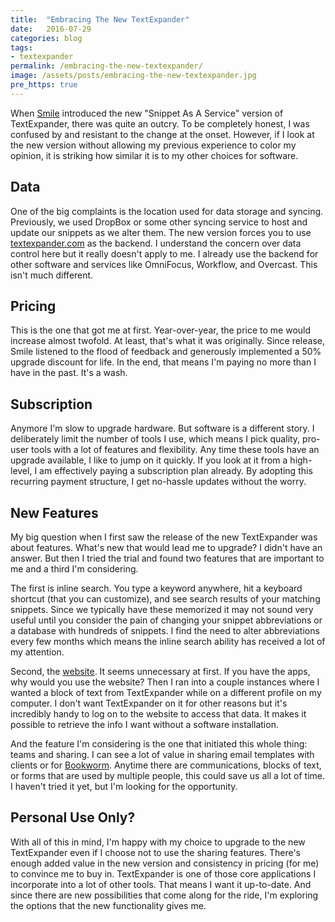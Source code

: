```yaml
---
title:  "Embracing The New TextExpander"
date:   2016-07-29
categories: blog
tags:
- textexpander
permalink: /embracing-the-new-textexpander/
image: /assets/posts/embracing-the-new-textexpander.jpg
pre_https: true
---
```

When [Smile](https://smilesoftware.com/) introduced the new "Snippet As A Service" version of TextExpander, there was quite an outcry. To be completely honest, I was confused by and resistant to the change at the onset. However, if I look at the new version without allowing my previous experience to color my opinion, it is striking how similar it is to my other choices for software.
<!--more-->

## Data

One of the big complaints is the location used for data storage and syncing. Previously, we used DropBox or some other syncing service to host and update our snippets as we alter them. The new version forces you to use [textexpander.com](//smile.7eer.net/c/298450/277331/2936) as the backend. I understand the concern over data control here but it really doesn't apply to me. I already use the backend for other software and services like OmniFocus, Workflow, and Overcast. This isn't much different.

## Pricing

This is the one that got me at first. Year-over-year, the price to me would increase almost twofold. At least, that's what it was originally. Since release, Smile listened to the flood of feedback and generously implemented a 50% upgrade discount for life. In the end, that means I'm paying no more than I have in the past. It's a wash.

## Subscription

Anymore I'm slow to upgrade hardware. But software is a different story. I deliberately limit the number of tools I use, which means I pick quality, pro-user tools with a lot of features and flexibility. Any time these tools have an upgrade available, I like to jump on it quickly. If you look at it from a high-level, I am effectively paying a subscription plan already. By adopting this recurring payment structure, I get no-hassle updates without the worry.

## New Features

My big question when I first saw the release of the new TextExpander was about features. What's new that would lead me to upgrade? I didn't have an answer. But then I tried the trial and found two features that are important to me and a third I'm considering.

The first is inline search. You type a keyword anywhere, hit a keyboard shortcut (that you can customize), and see search results of your matching snippets. Since we typically have these memorized it may not sound very useful until you consider the pain of changing your snippet abbreviations or a database with hundreds of snippets. I find the need to alter abbreviations every few months which means the inline search ability has received a lot of my attention.

Second, the [website](//smile.7eer.net/c/298450/277331/2936). It seems unnecessary at first. If you have the apps, why would you use the website? Then I ran into a couple instances where I wanted a block of text from TextExpander while on a different profile on my computer. I don't want TextExpander on it for other reasons but it's incredibly handy to log on to the website to access that data. It makes it possible to retrieve the info I want without a software installation.

And the feature I'm considering is the one that initiated this whole thing: teams and sharing. I can see a lot of value in sharing email templates with clients or for [Bookworm](http://bookworm.fm). Anytime there are communications, blocks of text, or forms that are used by multiple people, this could save us all a lot of time. I haven't tried it yet, but I'm looking for the opportunity.

## Personal Use Only?

With all of this in mind, I'm happy with my choice to upgrade to the new TextExpander even if I choose not to use the sharing features. There's enough added value in the new version and consistency in pricing (for me) to convince me to buy in. TextExpander is one of those core applications I incorporate into a lot of other tools. That means I want it up-to-date. And since there are new possibilities that come along for the ride, I'm exploring the options that the new functionality gives me.
